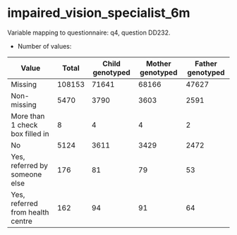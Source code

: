 # impaired_vision_specialist_6m
Variable mapping to questionnaire: q4, question DD232.
- Number of values:

| Value | Total | Child genotyped | Mother genotyped | Father genotyped |
| ----- | ----- | --------------- | ---------------- | ---------------- |
| Missing | 108153 | 71641 | 68166 | 47627 |
| Non-missing | 5470 | 3790 | 3603 | 2591 |
| More than 1 check box filled in | 8 | 4 | 4 |2 |
| No | 5124 | 3611 | 3429 |2472 |
| Yes, referred by someone else | 176 | 81 | 79 |53 |
| Yes, referred from health centre | 162 | 94 | 91 |64 |



